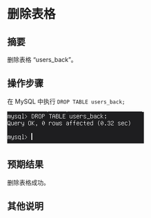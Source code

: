 # 删除表格

## 摘要

删除表格 “users_back”。

## 操作步骤

在 MySQL 中执行 `DROP TABLE users_back;`

![删除表格](./img/删除表格.png)

## 预期结果

删除表格成功。

## 其他说明
